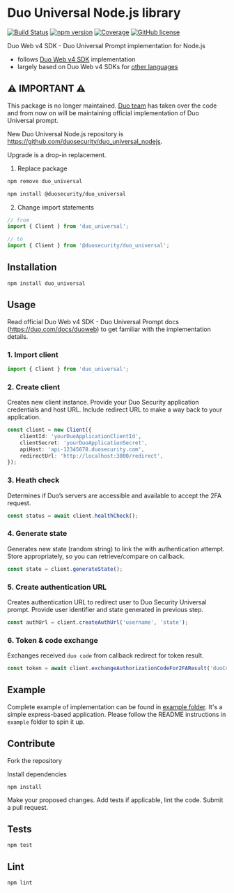 # Duo Universal Node.js library

[![Build Status](https://github.com/lukashroch/duo_universal_nodejs/workflows/Node.js%20CI/badge.svg)](https://github.com/lukashroch/duo_universal_nodejs/actions/workflows/nodejs-ci.yml)
[![npm version](https://badge.fury.io/js/duo_universal.svg)](https://badge.fury.io/js/duo_universal)
[![Coverage](https://img.shields.io/codecov/c/github/lukashroch/duo_universal_nodejs.svg)](https://app.codecov.io/gh/lukashroch/duo_universal_nodejs)
[![GitHub license](https://img.shields.io/github/license/lukashroch/duo_universal_nodejs)](https://github.com/lukashroch/duo_universal_nodejs/blob/master/LICENSE)

Duo Web v4 SDK - Duo Universal Prompt implementation for Node.js

- follows [Duo Web v4 SDK](https://duo.com/docs/duoweb) implementation
- largely based on Duo Web v4 SDKs for [other languages](https://github.com/duosecurity)

## ⚠️ IMPORTANT ⚠️

This package is no longer maintained. [Duo team](https://github.com/duosecurity) has taken over the code and from now on will be maintaining official implementation of Duo Universal prompt.

New Duo Universal Node.js repository is https://github.com/duosecurity/duo_universal_nodejs.

Upgrade is a drop-in replacement.

1. Replace package

```sh 
npm remove duo_universal

npm install @duosecurity/duo_universal
```

2. Change import statements

```ts
// from
import { Client } from 'duo_universal';

// to
import { Client } from '@duosecurity/duo_universal';
```

## Installation

```
npm install duo_universal
```

## Usage

Read official Duo Web v4 SDK - Duo Universal Prompt docs (https://duo.com/docs/duoweb) to get familiar with the implementation details.

### 1. Import client

```ts
import { Client } from 'duo_universal';
```

### 2. Create client

Creates new client instance. Provide your Duo Security application credentials and host URL. Include redirect URL to make a way back to your application.

```ts
const client = new Client({
    clientId: 'yourDuoApplicationClientId',
    clientSecret: 'yourDuoApplicationSecret',
    apiHost: 'api-12345678.duosecurity.com',
    redirectUrl: 'http://localhost:3000/redirect',
});
```

### 3. Heath check

Determines if Duo’s servers are accessible and available to accept the 2FA request.

```ts
const status = await client.healthCheck();
```

### 4. Generate state

Generates new state (random string) to link the with authentication attempt. Store appropriately, so you can retrieve/compare on callback.

```ts
const state = client.generateState();
```

### 5. Create authentication URL

Creates authentication URL to redirect user to Duo Security Universal prompt. Provide user identifier and state generated in previous step.

```ts
const authUrl = client.createAuthUrl('username', 'state');
```

### 6. Token & code exchange

Exchanges received `duo code` from callback redirect for token result.

```ts
const token = await client.exchangeAuthorizationCodeFor2FAResult('duoCode', 'username');
```

## Example

Complete example of implementation can be found in [example folder](https://github.com/lukashroch/duo_universal_nodejs/tree/master/example). It's a simple express-based application. Please follow the README instructions in `example` folder to spin it up.

## Contribute

Fork the repository

Install dependencies
```
npm install
```

Make your proposed changes. Add tests if applicable, lint the code. Submit a pull request.

## Tests
```
npm test
```

## Lint
```
npm lint
```
